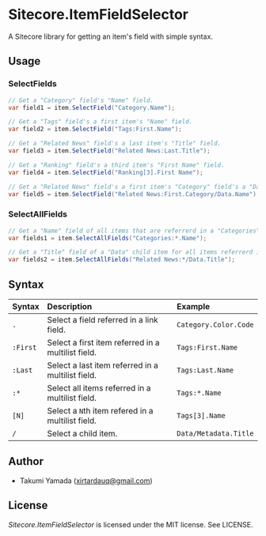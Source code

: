 # Sitecore.ItemFieldSelector
A Sitecore library for getting an item's field with simple syntax.

## Usage
### SelectFields
```csharp
// Get a "Category" field's "Name" field.
var field1 = item.SelectField("Category.Name");

// Get a "Tags" field's a first item's "Name" field.
var field2 = item.SelectField("Tags:First.Name");

// Get a "Related News" field's a last item's "Title" field.
var field3 = item.SelectField("Related News:Last.Title");

// Get a "Ranking" field's a third item's "First Name" field.
var field4 = item.SelectField("Ranking[3].First Name");

// Get a "Related News" field's a first item's "Category" field's a "Data" child item's a "Name" field.
var field5 = item.SelectField("Related News:First.Category/Data.Name");
```

### SelectAllFields
```csharp
// Get a "Name" field of all items that are referrerd in a "Categories" Multilist field.
var fields1 = item.SelectAllFields("Categories:*.Name");

// Get a "Title" field of a "Data" child item for all items referrerd in a "Related News" field.
var fields2 = item.SelectAllFields("Related News:*/Data.Title");
```

## Syntax
|Syntax|Description|Example|
|:-|:-|:-|
|`.`|Select a field referred in a link field.|`Category.Color.Code`|
|`:First`|Select a first item referred in a multilist field.|`Tags:First.Name`|
|`:Last`|Select a last item referred in a multilist field.|`Tags:Last.Name`|
|`:*`|Select all items referred in a multilist field.|`Tags:*.Name`|
|`[N]`|Select a `N`th item refered in a multilist field.|`Tags[3].Name`|
|`/`|Select a child item.|`Data/Metadata.Title`|

## Author
- Takumi Yamada (xirtardauq@gmail.com)

## License
*Sitecore.ItemFieldSelector* is licensed under the MIT license. See LICENSE.